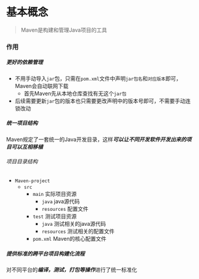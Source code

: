 # 基本概念
>Maven是构建和管理Java项目的工具
### 作用
##### 更好的依赖管理
- 不用手动导入`jar`包，只需在`pom.xml`文件中声明`jar包名`和`对应版本`即可，Maven会自动联网下载
	- 首先Maven先从本地仓库查找有无这个`jar包`
- 后续需要更新`jar`包的版本也只需要更改声明中的版本号即可，不需要手动连锁改动
##### 统一项目结构
Maven规定了一套统一的Java开发目录，这样***可以让不同开发软件开发出来的项目可以互相移植***
###### 项目目录结构
- `Maven-project`
	- `src`
		- `main` 实际项目资源
			- `java` java源代码
			- `resources` 配置文件
		- `test` 测试项目资源
			- `java` 测试相关的java源代码
			- `resources` 测试相关的配置文件
		- `pom.xml` Maven的核心配置文件
##### 提供标准的跨平台项目构建化流程
对不同平台的***编译，测试，打包等操作***进行了统一标准化






















